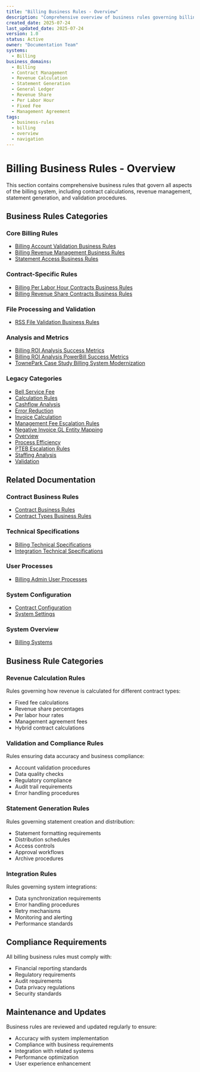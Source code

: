 ```yaml
---
title: "Billing Business Rules - Overview"
description: "Comprehensive overview of business rules governing billing operations, calculations, validations, and contract management"
created_date: 2025-07-24
last_updated_date: 2025-07-24
version: 1.0
status: Active
owner: "Documentation Team"
systems:
  - Billing
business_domains:
  - Billing
  - Contract Management
  - Revenue Calculation
  - Statement Generation
  - General Ledger
  - Revenue Share
  - Per Labor Hour
  - Fixed Fee
  - Management Agreement
tags:
  - business-rules
  - billing
  - overview
  - navigation
---
```


# Billing Business Rules - Overview

This section contains comprehensive business rules that govern all aspects of the billing system, including contract calculations, revenue management, statement generation, and validation procedures.

## Business Rules Categories

### Core Billing Rules
- [Billing Account Validation Business Rules](20250702_Billing_AccountValidation_BusinessRules.md)
- [Billing Revenue Management Business Rules](20250723_Billing_RevenueManagement_BusinessRules.md)
- [Statement Access Business Rules](20250724_StatementAccess_BusinessRules.md)

### Contract-Specific Rules
- [Billing Per Labor Hour Contracts Business Rules](20250724_Billing_PerLaborHourContracts_BusinessRules.md)
- [Billing Revenue Share Contracts Business Rules](20250724_Billing_RevenueShareContracts_BusinessRules.md)

### File Processing and Validation
- [RSS File Validation Business Rules](20250723_RSS_FileValidation_BusinessRules.md)

### Analysis and Metrics
- [Billing ROI Analysis Success Metrics](20250716_Billing_ROIAnalysis_SuccessMetrics.md)
- [Billing ROI Analysis PowerBill Success Metrics](20250717_Billing_ROIAnalysis_PowerBillSuccessMetrics.md)
- [TownePark Case Study Billing System Modernization](20250717_TownePark_CaseStudy_BillingSystemModernization.md)

### Legacy Categories
- [Bell Service Fee](bell-service-fee/)
- [Calculation Rules](calculation-rules/)
- [Cashflow Analysis](cashflow-analysis/)
- [Error Reduction](error-reduction/)
- [Invoice Calculation](invoice-calculation/)
- [Management Fee Escalation Rules](management-fee-escalation-rules/)
- [Negative Invoice GL Entity Mapping](negative-invoice-gl-entity-mapping/)
- [Overview](overview/)
- [Process Efficiency](process-efficiency/)
- [PTEB Escalation Rules](pteb-escalation-rules/)
- [Staffing Analysis](staffing-analysis/)
- [Validation](validation/)

## Related Documentation

### Contract Business Rules
- [Contract Business Rules](../contracts/)
- [Contract Types Business Rules](../contract-types/)

### Technical Specifications
- [Billing Technical Specifications](../../technical/backend/)
- [Integration Technical Specifications](../../technical/integrations/)

### User Processes
- [Billing Admin User Processes](../../user-processes/billing-admin/)

### System Configuration
- [Contract Configuration](../../configuration/contracts/)
- [System Settings](../../configuration/system-settings/)

### System Overview
- [Billing Systems](../../systems/billing/)

## Business Rule Categories

### Revenue Calculation Rules
Rules governing how revenue is calculated for different contract types:
- Fixed fee calculations
- Revenue share percentages
- Per labor hour rates
- Management agreement fees
- Hybrid contract calculations

### Validation and Compliance Rules
Rules ensuring data accuracy and business compliance:
- Account validation procedures
- Data quality checks
- Regulatory compliance
- Audit trail requirements
- Error handling procedures

### Statement Generation Rules
Rules governing statement creation and distribution:
- Statement formatting requirements
- Distribution schedules
- Access controls
- Approval workflows
- Archive procedures

### Integration Rules
Rules governing system integrations:
- Data synchronization requirements
- Error handling procedures
- Retry mechanisms
- Monitoring and alerting
- Performance standards

## Compliance Requirements

All billing business rules must comply with:
- Financial reporting standards
- Regulatory requirements
- Audit requirements
- Data privacy regulations
- Security standards

## Maintenance and Updates

Business rules are reviewed and updated regularly to ensure:
- Accuracy with system implementation
- Compliance with business requirements
- Integration with related systems
- Performance optimization
- User experience enhancement